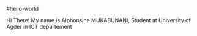 #hello-world

Hi There!
My name is Alphonsine MUKABUNANI, Student at University of Agder in ICT departement
